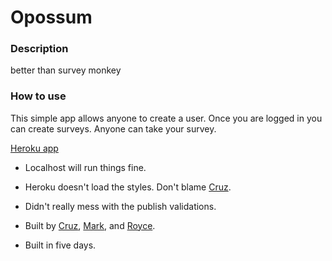 # Opossum

### Description
better than survey monkey

### How to use

This simple app allows anyone to create a user. Once you are logged in you can create surveys. Anyone can take your survey.

[Heroku app](https://salty-ridge-9318.herokuapp.com/)

* Localhost will run things fine.

* Heroku doesn't load the styles. Don't blame [Cruz](https://github.com/cruznunez).

* Didn't really mess with the publish validations.

* Built by [Cruz](https://github.com/cruznunez), [Mark](https://github.com/MarkHarper), and [Royce](https://github.com/royceDujardin).

* Built in five days.
